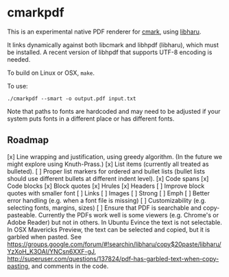 cmarkpdf
========

This is an experimental native PDF renderer for
[cmark](https://github.com/jgm/cmark), using
[libharu](https://github.com/libharu/libharu).

It links dynamically against both libcmark and
libhpdf (libharu), which must be installed.
A recent version of libhpdf that supports UTF-8
encoding is needed.

To build on Linux or OSX, `make`.

To use:

    ./cmarkpdf --smart -o output.pdf input.txt

Note that paths to fonts are hardcoded and may need
to be adjusted if your system puts fonts in a different
place or has different fonts.

Roadmap
-------

[x] Line wrapping and justification, using greedy
    algorithm.  (In the future we might explore using
    Knuth-Prass.)
[x] List items (currently all treated as bulleted).
[ ] Proper list markers for ordered and bullet lists
    (bullet lists should use different bullets at different
    indent level).
[x] Code spans
[x] Code blocks
[x] Block quotes
[x] Hrules
[x] Headers
[ ] Improve block quotes with smaller font
[ ] Links
[ ] Images
[ ] Strong
[ ] Emph
[ ] Better error handling (e.g. when a font file is missing)
[ ] Customizability (e.g. selecting fonts, margins, sizes)
[ ] Ensure that PDF is searchable and copy-pasteable.
    Currently the PDFs work well is some viewers (e.g. Chrome's or
    Adobe Reader) but not in others.  In Ubuntu Evince the text is not
    selectable.  In OSX Mavericks Preview, the text can be selected
    and copied, but it is garbled when pasted.  See
    https://groups.google.com/forum/#!searchin/libharu/copy$20paste/libharu/YzXoH_K3OAI/YNCsn6XXF-gJ,
    http://superuser.com/questions/137824/pdf-has-garbled-text-when-copy-pasting,
    and comments in the code.

